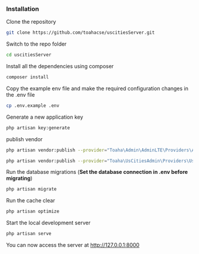 ### Installation

Clone the repository
```sh
git clone https://github.com/toahacse/uscitiesServer.git
```

Switch to the repo folder
```sh
cd uscitiesServer
```

Install all the dependencies using composer
```sh
composer install
```

Copy the example env file and make the required configuration changes in the .env file

```sh
cp .env.example .env
```
Generate a new application key

```sh
php artisan key:generate
```
publish vendor 
```sh
php artisan vendor:publish --provider="Toaha\Admin\AdminLTE\Providers\AdminLTEServiceProvider" --force
```
```sh
php artisan vendor:publish --provider="Toaha\UsCitiesAdmin\Providers\UsCitiesAdminServiceProvider" --force
```

Run the database migrations (**Set the database connection in .env before migrating**)

```sh
php artisan migrate 
```
Run the cache clear
```sh
php artisan optimize 
```
Start the local development server
```sh
php artisan serve 
```
You can now access the server at http://127.0.0.1:8000
